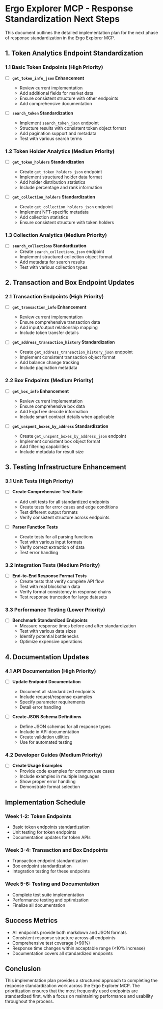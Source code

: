 # Ergo Explorer MCP - Response Standardization Next Steps

This document outlines the detailed implementation plan for the next phase of response standardization in the Ergo Explorer MCP.

## 1. Token Analytics Endpoint Standardization

### 1.1 Basic Token Endpoints (High Priority)

- [ ] **`get_token_info_json` Enhancement**
  - Review current implementation
  - Add additional fields for market data
  - Ensure consistent structure with other endpoints
  - Add comprehensive documentation

- [ ] **`search_token` Standardization**
  - Implement `search_token_json` endpoint 
  - Structure results with consistent token object format
  - Add pagination support and metadata
  - Test with various search terms

### 1.2 Token Holder Analytics (Medium Priority)

- [ ] **`get_token_holders` Standardization**
  - Create `get_token_holders_json` endpoint
  - Implement structured holder data format
  - Add holder distribution statistics
  - Include percentage and rank information

- [ ] **`get_collection_holders` Standardization**
  - Create `get_collection_holders_json` endpoint
  - Implement NFT-specific metadata
  - Add collection statistics
  - Ensure consistent structure with token holders

### 1.3 Collection Analytics (Medium Priority)

- [ ] **`search_collections` Standardization**
  - Create `search_collections_json` endpoint
  - Implement structured collection object format
  - Add metadata for search results
  - Test with various collection types

## 2. Transaction and Box Endpoint Updates

### 2.1 Transaction Endpoints (High Priority)

- [ ] **`get_transaction_info` Enhancement**
  - Review current implementation
  - Ensure comprehensive transaction data
  - Add input/output relationship mapping
  - Include token transfer details

- [ ] **`get_address_transaction_history` Standardization**
  - Create `get_address_transaction_history_json` endpoint
  - Implement consistent transaction object format
  - Add balance change tracking
  - Include pagination metadata

### 2.2 Box Endpoints (Medium Priority)

- [ ] **`get_box_info` Enhancement**
  - Review current implementation
  - Ensure comprehensive box data
  - Add ErgoTree decode information
  - Include smart contract details when applicable

- [ ] **`get_unspent_boxes_by_address` Standardization**
  - Create `get_unspent_boxes_by_address_json` endpoint
  - Implement consistent box object format
  - Add filtering capabilities
  - Include metadata for result size

## 3. Testing Infrastructure Enhancement

### 3.1 Unit Tests (High Priority)

- [ ] **Create Comprehensive Test Suite**
  - Add unit tests for all standardized endpoints
  - Create tests for error cases and edge conditions
  - Test different output formats
  - Verify consistent structure across endpoints

- [ ] **Parser Function Tests**
  - Create tests for all parsing functions
  - Test with various input formats
  - Verify correct extraction of data
  - Test error handling

### 3.2 Integration Tests (Medium Priority)

- [ ] **End-to-End Response Format Tests**
  - Create tests that verify complete API flow
  - Test with real blockchain data
  - Verify format consistency in response chains
  - Test response truncation for large datasets

### 3.3 Performance Testing (Lower Priority)

- [ ] **Benchmark Standardized Endpoints**
  - Measure response times before and after standardization
  - Test with various data sizes
  - Identify potential bottlenecks
  - Optimize expensive operations

## 4. Documentation Updates

### 4.1 API Documentation (High Priority)

- [ ] **Update Endpoint Documentation**
  - Document all standardized endpoints
  - Include request/response examples
  - Specify parameter requirements
  - Detail error handling

- [ ] **Create JSON Schema Definitions**
  - Define JSON schemas for all response types
  - Include in API documentation
  - Create validation utilities
  - Use for automated testing

### 4.2 Developer Guides (Medium Priority)

- [ ] **Create Usage Examples**
  - Provide code examples for common use cases
  - Include examples in multiple languages
  - Show proper error handling
  - Demonstrate format selection

## Implementation Schedule

### Week 1-2: Token Endpoints

- Basic token endpoints standardization
- Unit testing for token endpoints
- Documentation updates for token APIs

### Week 3-4: Transaction and Box Endpoints

- Transaction endpoint standardization
- Box endpoint standardization
- Integration testing for these endpoints

### Week 5-6: Testing and Documentation

- Complete test suite implementation
- Performance testing and optimization
- Finalize all documentation

## Success Metrics

- All endpoints provide both markdown and JSON formats
- Consistent response structure across all endpoints
- Comprehensive test coverage (>90%)
- Response time changes within acceptable range (<10% increase)
- Documentation covers all standardized endpoints

## Conclusion

This implementation plan provides a structured approach to completing the response standardization work across the Ergo Explorer MCP. The prioritization ensures that the most frequently used endpoints are standardized first, with a focus on maintaining performance and usability throughout the process. 